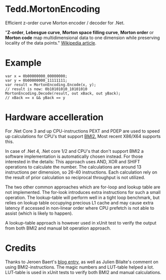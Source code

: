 # Tedd.MortonEncoding
Efficient z-order curve Morton encoder / decoder for .Net.

"**Z-order**, **Lebesgue curve**, **Morton space filling curve**,  **Morton order** or **Morton code** map multidimensional data to one dimension while preserving locality of the data points." [Wikipedia article](https://en.wikipedia.org/wiki/Z-order_curve).


# Example

    var x = 0b00000000_00000000;
    var y = 0b00000000_11111111;
    var result = MortonEncoding.Encode(x, y);
    // result is now: 0b10101010_10101010
    MortonEncoding.Decode(result, out xBack, out yBack);
    // xBack == x && yBack == y

# Hardware accelleration
For .Net Core 3 and up CPU-instructions PEXT and PDEP are used to speed up calculations for CPU's that support [BMI2.](https://en.wikipedia.org/wiki/Bit_Manipulation_Instruction_Sets#BMI2_%28Bit_Manipulation_Instruction_Set_2%29) Most recent X86/X64 supports this.

In case of .Net 4, .Net core 1/2 and CPU's that don't support BMI2 a software implementation is automatically chosen  instead. For those interested in the details: This approach uses AND, XOR and SHIFT operations to calculate the number. The calculations are around 13 instructions per dimension, so 26-40 instructions. Each calculation rely on the result of prior calculation so reciprocal throughput is not utilized.

The two other common approaches which are for-loop and lookup table are not implemented. The for-look introduces extra instructions for such a small operation. The lookup-table will perform well in a tight loop benchmark, but relies on lookup table occupying precious L1 cache and may cause extra latency if accessed in non-linear order where CPU prefetch is not able to assist (which is likely to happen).

A lookup-table approach is however used in xUnit test to verify the output from both BMI2 and manual bit operation approach.

# Credits
Thanks to Jeroen Baert's [blog entry](https://www.forceflow.be/2013/10/07/morton-encodingdecoding-through-bit-interleaving-implementations/), as well as Julien Bilalte's comment on using BMI2-instructions. The magic numbers and LUT-table helped a lot. LUT-table is used in xUnit tests to verify both BMI2 and manual calculations.
